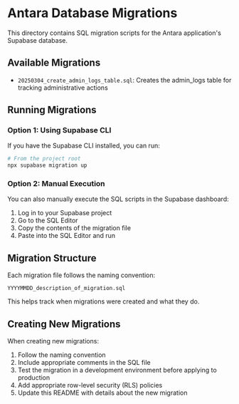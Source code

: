 # Antara Database Migrations

This directory contains SQL migration scripts for the Antara application's Supabase database.

## Available Migrations

- `20250304_create_admin_logs_table.sql`: Creates the admin_logs table for tracking administrative actions

## Running Migrations

### Option 1: Using Supabase CLI

If you have the Supabase CLI installed, you can run:

```bash
# From the project root
npx supabase migration up
```

### Option 2: Manual Execution

You can also manually execute the SQL scripts in the Supabase dashboard:

1. Log in to your Supabase project
2. Go to the SQL Editor
3. Copy the contents of the migration file
4. Paste into the SQL Editor and run

## Migration Structure

Each migration file follows the naming convention:

```
YYYYMMDD_description_of_migration.sql
```

This helps track when migrations were created and what they do.

## Creating New Migrations

When creating new migrations:

1. Follow the naming convention
2. Include appropriate comments in the SQL file
3. Test the migration in a development environment before applying to production
4. Add appropriate row-level security (RLS) policies
5. Update this README with details about the new migration
